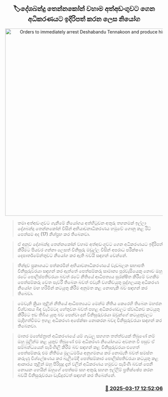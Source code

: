 <p align='center'><b><h2 align='center' title='Orders to immediately arrest Deshabandu Tennakoon and produce him in court'>🏷දේශබන්දු තෙන්නකෝන් වහාම අත්අඩංගුවට ගෙන අධිකරණයට ඉදිරිපත් කරන ලෙස නියෝග</h2></b></p>
<p align='center'><img src='https://helakuru.sgp1.cdn.digitaloceanspaces.com/esana/images/lib/deshabandu-thennakoon-3983.jpg' width='600' alt='Orders to immediately arrest Deshabandu Tennakoon and produce him in court'></p>

> තමා අත්අඩංගුවට ගැනීමේ නියෝගය අත්හිටුවන අතුරු තහනමක් ඉල්ලා දේශබන්දු තෙන්නකෝන් විසින් අභියාචනාධිකරණය හමුවේ ගොනු කළ රිට් පෙත්සම අද (17) නිශ්ප්‍රභ කර තිබෙනවා.

> ඒ අනුව දේශබන්දු තෙන්නකෝන් වහාම අත්අඩංගුවට ගෙන අධිකරණයට ඉදිරිපත් කිරීමට පියවර ගන්නා ලෙසත් විනිසුරු මඩුල්ල විසින් අපරාධ පරීක්ෂණ දෙපාර්තමේන්තුවට නියෝග කර ඇති බවයි සඳහන් වෙන්නේ.

> තීන්දුව ප්‍රකාශයට පත්කරමින් අභියාචනාධිකරණයේ වැඩබලන සභාපති විනිසුරුවරයා සඳහන් කර ඇත්තේ පෙත්සම්කරු සාමාන්‍ය පුරවැසියෙකු නොව ඔහු රටේ පොලිස්පතිවරයා බවත් රටේ නීතියේ ආධිපත්‍යය සුරක්ෂිත කිරීමේ වගකීම පෙත්සම්කරු වෙත පැවරී තිබෙන බවත් එවැනි වගකිවයුතු පුද්ගලයකු අධිකරණ නියෝග මඟ හරිමින් කටයුතු කිරීම අනුමත කළ නොහැකි බව සඳහන් කර තිබෙවා.

> මෙවැනි ක්‍රියා තුළින් නීතියේ ආධිපත්‍යයට මෙන්ම නීතිය කෙරෙහි තිබෙන මහජන විශ්වාසය බිඳ වැටීමටද හේතුවන බවත් පහළ අධිකරණවලට ස්වාධීනව කටයුතු කිරීමට ඉඩ තිබිය යුතු බව පෙන්වා දුන් විනිසුරුවරයා ඔවුන්ගේ කටයුතුවලට මැදිහත්වීමට ඉහළ අධිකරණ අපේක්ෂා නොකරන බවද විනිසුරුවරයා සඳහන් කර තිබෙනවා.

> මාතර මහේස්ත්‍රාත් අධිකරණයේ යම් ගැටලු සහගත තත්ත්වයක් තිබුණේ නම් ඔහු මුලින්ම කළ යුතුව තිබුණේ එම අධිකරණ නියෝගයට අවනත වී පසුව ඒ සම්බන්ධයෙන් පැමිණිලි කිරීම බව සඳහන් කළ විනිසුරුවරයා එහෙත් පෙත්සම්කරු එම නීතිමය මූලධර්මය අනුගමනය කර නොමැති බවත් සමස්ත කරුණු විශ්ලේෂණය කර බැලීමේදී පෙත්සම්කාර පොලිස්පතිවරයා කටයුතු කළ ආකාරය තුළින් ඔහු පිරිසුදු දෑත් වලින් අධිකරණය හමුවට පැමිණි බවක් පෙනී නොයන හෙයින් ඔහුගේ පෙත්සම සහ අතුරු සහන ඉල්ලීම් ප්‍රතික්ෂේප කරන බවයි විනිසුරුවරයා වැඩිදුරටත් සඳහන් කර තිබෙන්නේ.



<h3 align='right'><a href='https://www.helakuru.lk/esana/p/108379/'>📅 2025-03-17 12:52:06</a></h3>
